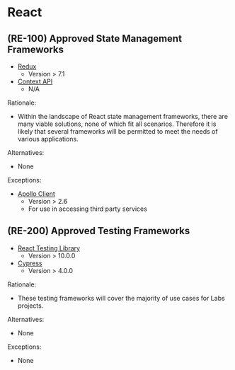 # React

## (RE-100) Approved State Management Frameworks

-   [Redux](https://react-redux.js.org/)
    -   Version > 7.1
-   [Context API](https://reactjs.org/docs/context.html)
    -   N/A

Rationale:

-   Within the landscape of React state management frameworks, there are many
    viable solutions, none of which fit all scenarios. Therefore it is likely that
    several frameworks will be permitted to meet the needs of various applications.

Alternatives:

-   None

Exceptions:

-   [Apollo Client](https://www.apollographql.com/docs/react/)
    -   Version > 2.6
    -   For use in accessing third party services

## (RE-200) Approved Testing Frameworks

-   [React Testing Library](https://testing-library.com/docs/react-testing-library/intro)
    -   Version > 10.0.0
-   [Cypress](https://www.cypress.io/)
    -   Version > 4.0.0

Rationale:

-   These testing frameworks will cover the majority of use cases for Labs projects.

Alternatives:

-   None

Exceptions:

-   None
